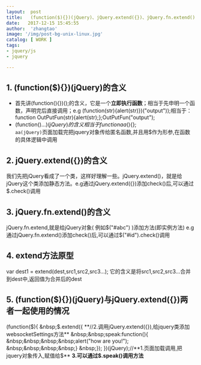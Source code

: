 ```yaml
---
layout:  post
title:   (function($){})(jQuery)、jQuery.extend({})、jQuery.fn.extend()的含义与之间的联系运用
date:   2017-12-15 15:45:55
author:  'zhangtao'
image: '/img/post-bg-unix-linux.jpg'
catalog: [ WORK ]
tags:
- jquery/js
- jquery

---
```



## 1. (function($){})(jQuery)的含义

- 首先讲(function(){})();的含义，它是一个**立即执行函数**；相当于先申明一个函数，声明完后直接调用；e.g (function(str){alert(str)})("output"));相当于：function OutPutFun(str){alert(str);};OutPutFun("output"); 
- (function($) {…})(jQuery)的含义相当于function aa($){};<code>  aa(jQuery)</code>页面加载完把jquery对象传给匿名函数,并且用$作为形参,在函数的具体逻辑中调用

## 2. jQuery.extend({})的含义

我们先把jQuery看成了一个类，这样好理解一些。jQuery.extend()，就是给jQuery这个类添加静态方法。e.g通过jQuery.extend({})添加check()后,可以通过$.check()调用

## 3. jQuery.fn.extend()的含义

jQuery.fn.extend,就是给jQuery对象( 例如$("#abc") )添加方法(即实例方法)  e.g通过jQuery.fn.extend()添加check()后,可以通过$("#id").check()调用

## 4. extend方法原型

var dest1 = extend(dest,src1,src2,src3…); 它的含义是将src1,src2,src3…合并到dest中,返回值为合并后的dest

## 5. (function($){})(jQuery)与jQuery.extend({})两者一起使用的情况

(function($){  &nbsp;$.extend({ **//2.调用jQuery.extend({}),给jquery类添加websocketSettings方法**  &nbsp;&nbsp;speak:function(){  &nbsp;&nbsp;&nbsp;&nbsp;alert("how are you!");  &nbsp;&nbsp;&nbsp;&nbsp;}  &nbsp;}); })(jQuery);//**1.页面加载调用,把jquery对象传入,赋值给$**  **3.可以通过$.speak()调用方法**


